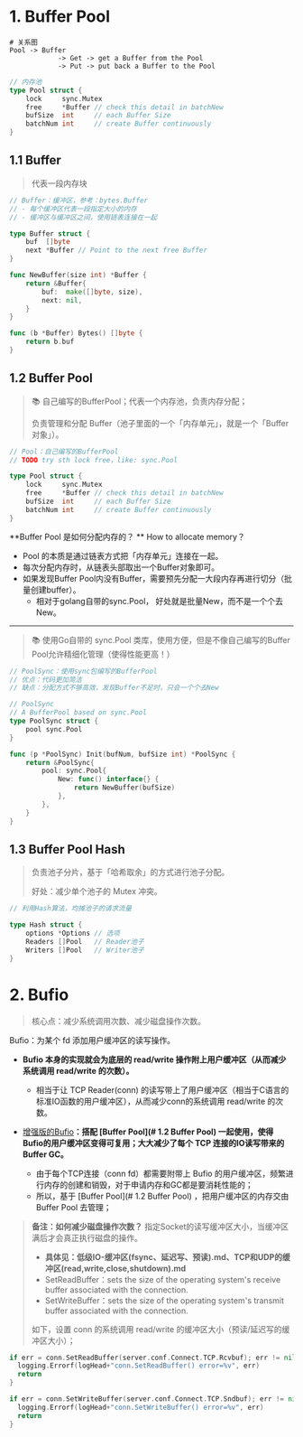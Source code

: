 # 1. Buffer Pool

~~~shell
# 关系图
Pool -> Buffer
     		-> Get -> get a Buffer from the Pool
     		-> Put -> put back a Buffer to the Pool
~~~

~~~go
// 内存池
type Pool struct {
	lock     sync.Mutex
	free     *Buffer // check this detail in batchNew
	bufSize  int     // each Buffer Size
	batchNum int     // create Buffer continuously
}

~~~

## 1.1 Buffer

> 代表一段内存块

~~~go
// Buffer：缓冲区，参考：bytes.Buffer
// - 每个缓冲区代表一段指定大小的内存
// - 缓冲区与缓冲区之间，使用链表连接在一起

type Buffer struct {
	buf  []byte
	next *Buffer // Point to the next free Buffer
}

func NewBuffer(size int) *Buffer {
	return &Buffer{
		buf:  make([]byte, size),
		next: nil,
	}
}

func (b *Buffer) Bytes() []byte {
	return b.buf
}
~~~

## 1.2 Buffer Pool

> 📚 自己编写的BufferPool；代表一个内存池，负责内存分配；
>
> 负责管理和分配 Buffer（池子里面的一个「内存单元」，就是一个「Buffer对象」）。

~~~go
// Pool：自己编写的BufferPool
// TODO try sth lock free，like: sync.Pool

type Pool struct {
	lock     sync.Mutex
	free     *Buffer // check this detail in batchNew
	bufSize  int     // each Buffer Size
	batchNum int     // create Buffer continuously
}
~~~

**Buffer Pool 是如何分配内存的？ **  How to allocate memory？

- Pool 的本质是通过链表方式把「内存单元」连接在一起。
- 每次分配内存时，从链表头部取出一个Buffer对象即可。
- 如果发现Buffer Pool内没有Buffer，需要预先分配一大段内存再进行切分（批量创建buffer）。
  - 相对于golang自带的sync.Pool， 好处就是批量New，而不是一个个去New。

---

> 📚 使用Go自带的 sync.Pool 类库，使用方便，但是不像自己编写的Buffer Pool允许精细化管理（使得性能更高！）

~~~go
// PoolSync：使用sync包编写的BufferPool
// 优点：代码更加简洁
// 缺点：分配方式不够高效，发现Buffer不足时，只会一个个去New

// PoolSync
// A BufferPool based on sync.Pool
type PoolSync struct {
	pool sync.Pool
}

func (p *PoolSync) Init(bufNum, bufSize int) *PoolSync {
	return &PoolSync{
		pool: sync.Pool{
			New: func() interface{} {
				return NewBuffer(bufSize)
			},
		},
	}
}
~~~

## 1.3 Buffer  Pool Hash

> 负责池子分片，基于「哈希取余」的方式进行池子分配。
>
> 好处：减少单个池子的 Mutex 冲突。

~~~go
// 利用Hash算法，均摊池子的请求流量

type Hash struct {
	options *Options // 选项
	Readers []Pool   // Reader池子
	Writers []Pool   // Writer池子
}
~~~

# 2. Bufio

> 核心点：减少系统调用次数、减少磁盘操作次数。

Bufio：为某个 fd 添加用户缓冲区的读写操作。

- **Bufio 本身的实现就会为底层的 read/write 操作附上用户缓冲区（从而减少系统调用 read/write 的次数）。**
    - 相当于让 TCP Reader(conn) 的读写带上了用户缓冲区（相当于C语言的标准IO函数的用户缓冲区），从而减少conn的系统调用 read/write 的次数。

- [增强版的Bufio](./bufio/bufio(缓冲区读写-增强).md)**：搭配 [Buffer Pool](# 1.2 Buffer Pool) 一起使用，使得Bufio的用户缓冲区变得可复用；大大减少了每个 TCP 连接的IO读写带来的 Buffer GC。**
  - 由于每个TCP连接（conn fd）都需要附带上 Bufio 的用户缓冲区，频繁进行内存的创建和销毁，对于申请内存和GC都是要消耗性能的；
  - 所以，基于 [Buffer Pool](# 1.2 Buffer Pool) ，把用户缓冲区的内存交由 Buffer Pool 去管理；

> **备注：如何减少磁盘操作次数？** 指定Socket的读写缓冲区大小，当缓冲区满后才会真正执行磁盘的操作。
>
> - **具体见：低级IO-缓冲区(fsync、延迟写、预读).md、TCP和UDP的缓冲区(read,write,close,shutdown).md**  
> - SetReadBuffer：sets the size of the operating system's receive buffer associated with the connection.
> - SetWriteBuffer：sets the size of the operating system's transmit buffer associated with the connection.
>
> 如下，设置 conn 的系统调用 read/write 的缓冲区大小（预读/延迟写的缓冲区大小）；

~~~go
if err = conn.SetReadBuffer(server.conf.Connect.TCP.Rcvbuf); err != nil {
  logging.Errorf(logHead+"conn.SetReadBuffer() error=%v", err)
  return
}

if err = conn.SetWriteBuffer(server.conf.Connect.TCP.Sndbuf); err != nil {
  logging.Errorf(logHead+"conn.SetWriteBuffer() error=%v", err)
  return
}
~~~

